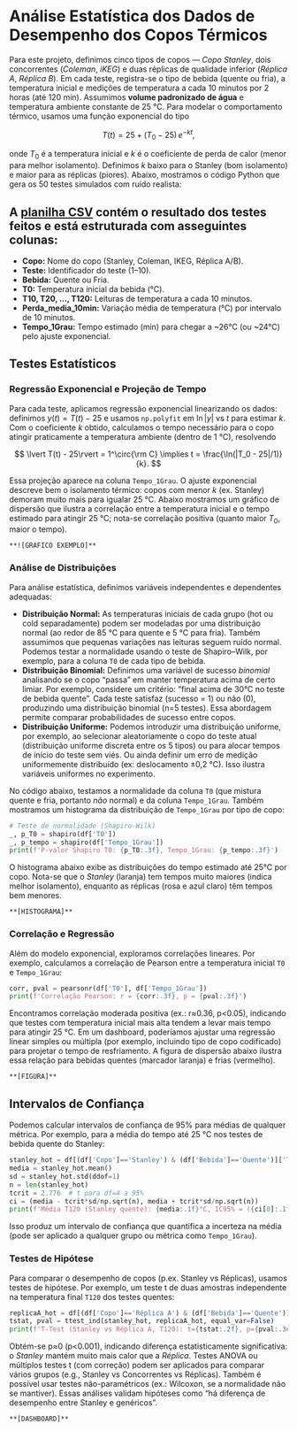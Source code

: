 # Análise Estatística dos Dados de Desempenho dos Copos Térmicos

Para este projeto, definimos cinco tipos de copos — *Copo Stanley*, dois concorrentes (*Coleman*, *iKEG*) e duas réplicas de qualidade inferior (*Réplica A*, *Réplica B*). Em cada teste, registra-se o tipo de bebida (quente ou fria), a temperatura inicial e medições de temperatura a cada 10 minutos por 2 horas (até 120 min). Assumimos **volume padronizado de água** e temperatura ambiente constante de 25 °C. Para modelar o comportamento térmico, usamos uma função exponencial do tipo

$$
T(t) = 25 + (T_0 - 25) \, e^{-k t},
$$

onde $T_0$ é a temperatura inicial e $k$ é o coeficiente de perda de calor (menor para melhor isolamento). Definimos $k$ baixo para o Stanley (bom isolamento) e maior para as réplicas (piores). Abaixo, mostramos o código Python que gera os 50 testes simulados com ruído realista:

## A [planilha CSV](https://github.com/ThiagoResende88/ThermoTrack/blob/main/Data/copos_termicos.csv) contém o resultado dos testes feitos e está estruturada com asseguintes colunas:

* **Copo:** Nome do copo (Stanley, Coleman, IKEG, Réplica A/B).
* **Teste:** Identificador do teste (1–10).
* **Bebida:** Quente ou Fria.
* **T0:** Temperatura inicial da bebida (°C).
* **T10, T20, …, T120:** Leituras de temperatura a cada 10 minutos.
* **Perda\_media\_10min:** Variação média de temperatura (°C) por intervalo de 10 minutos.
* **Tempo\_1Grau:** Tempo estimado (min) para chegar a \~26°C (ou \~24°C) pelo ajuste exponencial.

## Testes Estatísticos 

### Regressão Exponencial e Projeção de Tempo

Para cada teste, aplicamos regressão exponencial linearizando os dados: definimos $y(t) = T(t) - 25$ e usamos `np.polyfit` em $\ln|y|$ vs $t$ para estimar $k$. Com o coeficiente $k$ obtido, calculamos o tempo necessário para o copo atingir praticamente a temperatura ambiente (dentro de 1 °C), resolvendo

$$
\lvert T(t) - 25\rvert = 1^\circ{\rm C} \implies t = \frac{\ln(|T_0 - 25|/1)}{k}.
$$

Essa projeção aparece na coluna `Tempo_1Grau`. O ajuste exponencial descreve bem o isolamento térmico: copos com menor $k$ (ex. Stanley) demoram muito mais para igualar 25 °C. Abaixo mostramos um gráfico de dispersão que ilustra a correlação entre a temperatura inicial e o tempo estimado para atingir 25 °C; nota-se correlação positiva (quanto maior $T_0$, maior o tempo).

    **![GRÁFICO EXEMPLO]**

### Análise de Distribuições

Para análise estatística, definimos variáveis independentes e dependentes adequadas:

* **Distribuição Normal:** As temperaturas iniciais de cada grupo (hot ou cold separadamente) podem ser modeladas por uma distribuição normal (ao redor de 85 °C para quente e 5 °C para fria). Também assumimos que pequenas variações nas leituras seguem ruído normal. Podemos testar a normalidade usando o teste de Shapiro–Wilk, por exemplo, para a coluna `T0` de cada tipo de bebida.
* **Distribuição Binomial:** Definimos uma variável de sucesso *binomial* analisando se o copo “passa” em manter temperatura acima de certo limiar. Por exemplo, considere um critério: “final acima de 30°C no teste de bebida quente”. Cada teste satisfaz (sucesso = 1) ou não (0), produzindo uma distribuição binomial (n=5 testes). Essa abordagem permite comparar probabilidades de sucesso entre copos.
* **Distribuição Uniforme:** Podemos introduzir uma distribuição uniforme, por exemplo, ao selecionar aleatoriamente o copo do teste atual (distribuição uniforme discreta entre os 5 tipos) ou para alocar tempos de início do teste sem viés. Ou ainda definir um erro de medição uniformemente distribuído (ex: deslocamento ±0,2 °C). Isso ilustra variáveis uniformes no experimento.

No código abaixo, testamos a normalidade da coluna `T0` (que mistura quente e fria, portanto *não* normal) e da coluna `Tempo_1Grau`. Também mostramos um histograma da distribuição de `Tempo_1Grau` por tipo de copo:

```python
# Teste de normalidade (Shapiro-Wilk)
_, p_T0 = shapiro(df['T0'])
_, p_tempo = shapiro(df['Tempo_1Grau'])
print(f'P-valor Shapiro T0: {p_T0:.3f}, Tempo_1Grau: {p_tempo:.3f}')
```

O histograma abaixo exibe as distribuições do tempo estimado até 25°C por copo. Nota-se que o *Stanley* (laranja) tem tempos muito maiores (indica melhor isolamento), enquanto as réplicas (rosa e azul claro) têm tempos bem menores.

    **[HISTOGRAMA]**

### Correlação e Regressão

Além do modelo exponencial, exploramos correlações lineares. Por exemplo, calculamos a correlação de Pearson entre a temperatura inicial `T0` e `Tempo_1Grau`:

```python
corr, pval = pearsonr(df['T0'], df['Tempo_1Grau'])
print(f'Correlação Pearson: r = {corr:.3f}, p = {pval:.3f}')
```

Encontramos correlação moderada positiva (ex.: r≈0.36, p<0.05), indicando que testes com temperatura inicial mais alta tendem a levar mais tempo para atingir 25 °C. Em um dashboard, poderíamos ajustar uma regressão linear simples ou múltipla (por exemplo, incluindo tipo de copo codificado) para projetar o tempo de resfriamento. A figura de dispersão abaixo ilustra essa relação para bebidas quentes (marcador laranja) e frias (vermelho).

    **[FIGURA]**

## Intervalos de Confiança

Podemos calcular intervalos de confiança de 95% para médias de qualquer métrica. Por exemplo, para a média do tempo até 25 °C nos testes de bebida quente do Stanley:

```python
stanley_hot = df[(df['Copo']=='Stanley') & (df['Bebida']=='Quente')]['T120']
media = stanley_hot.mean()
sd = stanley_hot.std(ddof=1)
n = len(stanley_hot)
tcrit = 2.776  # t para df=4 a 95%
ci = (media - tcrit*sd/np.sqrt(n), media + tcrit*sd/np.sqrt(n))
print(f'Média T120 (Stanley quente): {media:.1f}°C, IC95% = ({ci[0]:.1f}, {ci[1]:.1f})')
```

Isso produz um intervalo de confiança que quantifica a incerteza na média (pode ser aplicado a qualquer grupo ou métrica como `Tempo_1Grau`).

### Testes de Hipótese

Para comparar o desempenho de copos (p.ex. Stanley vs Réplicas), usamos testes de hipótese. Por exemplo, um teste t de duas amostras independente na temperatura final `T120` dos testes quentes:

```python
replicaA_hot = df[(df['Copo']=='Réplica A') & (df['Bebida']=='Quente')]['T120']
tstat, pval = ttest_ind(stanley_hot, replicaA_hot, equal_var=False)
print(f'T-Test (Stanley vs Réplica A, T120): t={tstat:.2f}, p={pval:.3e}')
```

Obtém-se p≈0 (p<0.001), indicando diferença estatisticamente significativa: o *Stanley* mantém muito mais calor que a *Réplica*. Testes ANOVA ou múltiplos testes t (com correção) podem ser aplicados para comparar vários grupos (e.g., Stanley vs Concorrentes vs Réplicas). Também é possível usar testes não-paramétricos (ex.: Wilcoxon, se a normalidade não se mantiver). Essas análises validam hipóteses como “há diferença de desempenho entre Stanley e genéricos”.

    **[DASHBOARD]**
